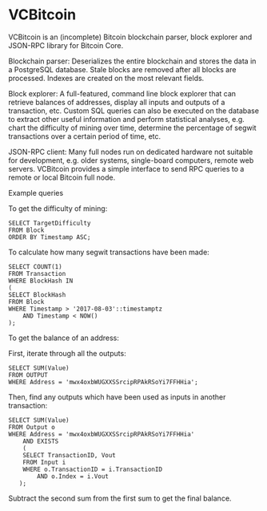 # VCBitcoin

VCBitcoin is an (incomplete) Bitcoin blockchain parser, block explorer and JSON-RPC library for Bitcoin Core.

Blockchain parser: Deserializes the entire blockchain and stores the data in a PostgreSQL database. Stale blocks are removed after all blocks are processed. Indexes are created on the most relevant fields.

Block explorer: A full-featured, command line block explorer that can retrieve balances of addresses, display all inputs and outputs of a transaction, etc. Custom SQL queries can also be executed on the database to extract other useful information and perform statistical analyses, e.g. chart the difficulty of mining over time, determine the percentage of segwit transactions over a certain period of time, etc.

JSON-RPC client: Many full nodes run on dedicated hardware not suitable for development, e.g. older systems, single-board computers, remote web servers. VCBitcoin provides a simple interface to send RPC queries to a remote or local Bitcoin full node.



Example queries



To get the difficulty of mining:

	SELECT TargetDifficulty
	FROM Block
	ORDER BY Timestamp ASC;


To calculate how many segwit transactions have been made:

	SELECT COUNT(1) 
	FROM Transaction 
	WHERE BlockHash IN 
	(
	SELECT BlockHash 
	FROM Block 
	WHERE Timestamp > '2017-08-03'::timestamptz 
		AND Timestamp < NOW()
	);


To get the balance of an address:

First, iterate through all the outputs:

	SELECT SUM(Value) 
	FROM OUTPUT 
	WHERE Address = 'mwx4oxbWUGXXSSrcipRPAkRSoYi7FFHHia';

Then, find any outputs which have been used as inputs in another transaction:

	SELECT SUM(Value) 
	FROM Output o
	WHERE Address = 'mwx4oxbWUGXXSSrcipRPAkRSoYi7FFHHia' 
		AND EXISTS 
		(
		SELECT TransactionID, Vout 
		FROM Input i 
		WHERE o.TransactionID = i.TransactionID 
			AND o.Index = i.Vout
	   );

Subtract the second sum from the first sum to get the final balance.





